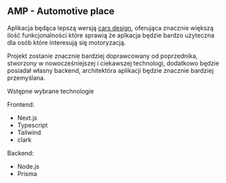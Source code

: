 <h2>AMP - Automotive place</h2>

Aplikacja będąca lepszą wersją <a href="https://carsdesigns.netlify.app/">cars design</a>, oferująca znacznie większą ilość funkcjonalności 
które sprawią że aplkacja będzie bardzo użyteczna dla osób które interesują się motoryzacją.

Projekt zostanie znacznie bardziej doprawcowany od poprzednika, stworzony w nowocześniejszej i ciekawszej technologi, 
dodatkowo będzie posiadał własny backend, architektóra aplikacji  będzie znacznie bardziej przemyślana.

Wstępne wybrane technologie

Frontend: 
- Next.js
- Typescript
- Tailwind
- clark
  
Backend:
- Node.js
- Prisma
